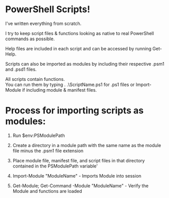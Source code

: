 # PowerShell Scripts!

I've written everything from scratch. <br>

I try to keep script files & functions looking as native to real PowerShell commands as possible. <br>

Help files are included in each script and can be accessed by running Get-Help. <br> 

Scripts can also be imported as modules by including their respective .psm1 and .psd1 files. <br>

All scripts contain functions. <br>
You can run them by typing . .\ScriptName.ps1 for .ps1 files or Import-Module if including module & manifest files. <br>

# Process for importing scripts as modules:
1. Run $env:PSModulePath <br>

2. Create a directory in a module path with the same name as the module file minus the .psm1 file extension <br>

3. Place module file, manifest file, and script files in that directory contained in the PSModulePath variable' <br>

5. Import-Module "ModuleName" - Imports Module into session <br>

5. Get-Module; Get-Command -Module "ModuleName" - Verify the Module and functions are loaded <br>